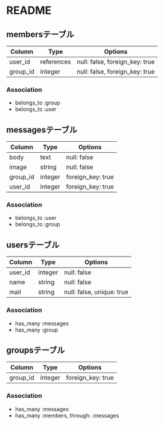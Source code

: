 # README

## membersテーブル

|Column|Type|Options|
|------|----|-------|
|user_id|references|null: false, foreign_key: true|
|group_id|integer|null: false, foreign_key: true|

### Association
- belongs_to :group
- belongs_to :user

## messagesテーブル

|Column|Type|Options|
|------|----|-------|
|body|text|null: false|
|image|string|null: false|
|group_id|integer|foreign_key: true|
|user_id|integer|foreign_key: true|

### Association
- belongs_to :user
- belongs_to :group

## usersテーブル

|Column|Type|Options|
|------|----|-------|
|user_id|integer|null: false|
|name|string|null: false|
|mail|string|null: false, unique: true|

### Association
- has_many :messages
- has_many :group

## groupsテーブル

|Column|Type|Options|
|------|----|-------|
|group_id|integer|foreign_key: true|

### Association
- has_many :messages
- has_many :members, through: :messages

